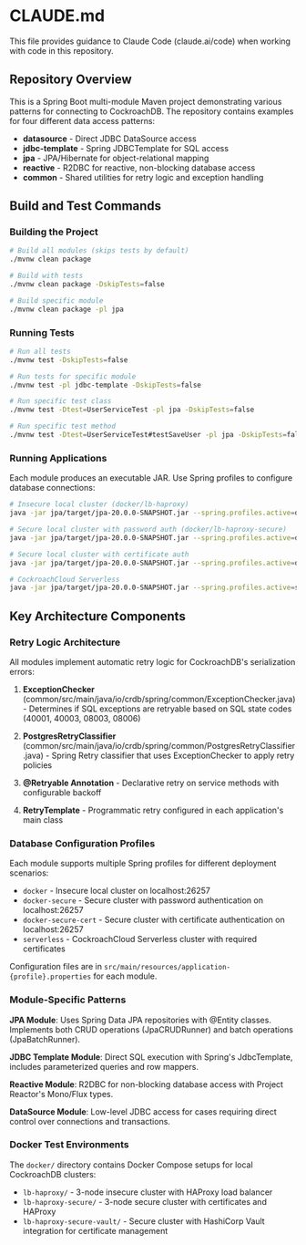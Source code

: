 # CLAUDE.md

This file provides guidance to Claude Code (claude.ai/code) when working with code in this repository.

## Repository Overview

This is a Spring Boot multi-module Maven project demonstrating various patterns for connecting to CockroachDB. The repository contains examples for four different data access patterns:
- **datasource** - Direct JDBC DataSource access
- **jdbc-template** - Spring JDBCTemplate for SQL access  
- **jpa** - JPA/Hibernate for object-relational mapping
- **reactive** - R2DBC for reactive, non-blocking database access
- **common** - Shared utilities for retry logic and exception handling

## Build and Test Commands

### Building the Project
```bash
# Build all modules (skips tests by default)
./mvnw clean package

# Build with tests
./mvnw clean package -DskipTests=false

# Build specific module
./mvnw clean package -pl jpa
```

### Running Tests
```bash
# Run all tests
./mvnw test -DskipTests=false

# Run tests for specific module
./mvnw test -pl jdbc-template -DskipTests=false

# Run specific test class
./mvnw test -Dtest=UserServiceTest -pl jpa -DskipTests=false

# Run specific test method
./mvnw test -Dtest=UserServiceTest#testSaveUser -pl jpa -DskipTests=false
```

### Running Applications
Each module produces an executable JAR. Use Spring profiles to configure database connections:
```bash
# Insecure local cluster (docker/lb-haproxy)
java -jar jpa/target/jpa-20.0.0-SNAPSHOT.jar --spring.profiles.active=docker

# Secure local cluster with password auth (docker/lb-haproxy-secure)
java -jar jpa/target/jpa-20.0.0-SNAPSHOT.jar --spring.profiles.active=docker-secure

# Secure local cluster with certificate auth
java -jar jpa/target/jpa-20.0.0-SNAPSHOT.jar --spring.profiles.active=docker-secure-cert --certs_dir=./certs

# CockroachCloud Serverless
java -jar jpa/target/jpa-20.0.0-SNAPSHOT.jar --spring.profiles.active=serverless --certs_dir=./certs --cluster_name=your-cluster --username=user --password=pass
```

## Key Architecture Components

### Retry Logic Architecture
All modules implement automatic retry logic for CockroachDB's serialization errors:

1. **ExceptionChecker** (common/src/main/java/io/crdb/spring/common/ExceptionChecker.java) - Determines if SQL exceptions are retryable based on SQL state codes (40001, 40003, 08003, 08006)

2. **PostgresRetryClassifier** (common/src/main/java/io/crdb/spring/common/PostgresRetryClassifier.java) - Spring Retry classifier that uses ExceptionChecker to apply retry policies

3. **@Retryable Annotation** - Declarative retry on service methods with configurable backoff
   
4. **RetryTemplate** - Programmatic retry configured in each application's main class

### Database Configuration Profiles
Each module supports multiple Spring profiles for different deployment scenarios:
- `docker` - Insecure local cluster on localhost:26257
- `docker-secure` - Secure cluster with password authentication on localhost:26257
- `docker-secure-cert` - Secure cluster with certificate authentication on localhost:26257  
- `serverless` - CockroachCloud Serverless cluster with required certificates

Configuration files are in `src/main/resources/application-{profile}.properties` for each module.

### Module-Specific Patterns

**JPA Module**: Uses Spring Data JPA repositories with @Entity classes. Implements both CRUD operations (JpaCRUDRunner) and batch operations (JpaBatchRunner).

**JDBC Template Module**: Direct SQL execution with Spring's JdbcTemplate, includes parameterized queries and row mappers.

**Reactive Module**: R2DBC for non-blocking database access with Project Reactor's Mono/Flux types.

**DataSource Module**: Low-level JDBC access for cases requiring direct control over connections and transactions.

### Docker Test Environments
The `docker/` directory contains Docker Compose setups for local CockroachDB clusters:
- `lb-haproxy/` - 3-node insecure cluster with HAProxy load balancer
- `lb-haproxy-secure/` - 3-node secure cluster with certificates and HAProxy
- `lb-haproxy-secure-vault/` - Secure cluster with HashiCorp Vault integration for certificate management